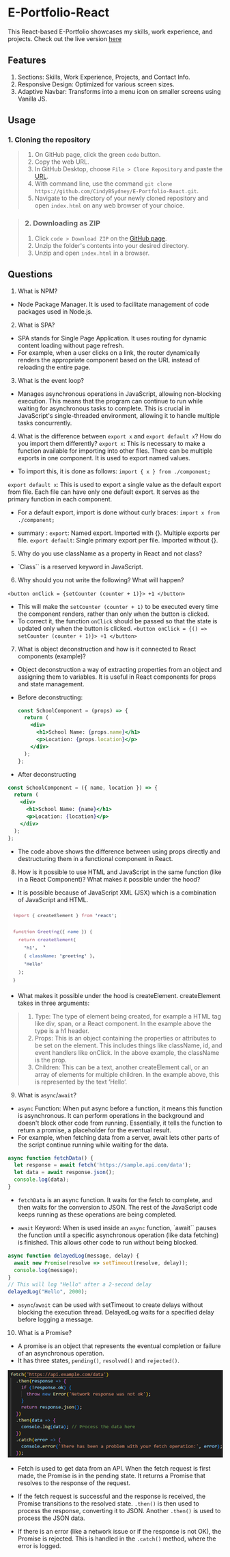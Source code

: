 # E-Portfolio-React
This React-based E-Portfolio showcases my skills, work experience, and projects. Check out the live version [here](https://cindybsydney.github.io/My-Portfolio/)

## Features
1. Sections: Skills, Work Experience, Projects, and Contact Info.
2. Responsive Design: Optimized for various screen sizes.
3. Adaptive Navbar: Transforms into a menu icon on smaller screens using Vanilla JS.

## Usage
### 1. Cloning the repository
> 1. On GitHub page, click the green `code` button.
> 2. Copy the web URL.
> 3. In GitHub Desktop, choose `File > Clone Repository` and paste the [URL](https://github.com/CindyBSydney/E-Portfolio-React).
> 4. With command line, use the command `git clone https://github.com/CindyBSydney/E-Portfolio-React.git`.
> 5. Navigate to the directory of your newly cloned repository and open `index.html` on any web browser of your choice.

> ### 2. Downloading as ZIP
> 1. Click `code > Download ZIP` on the [GitHub page](https://github.com/CindyBSydney/E-Portfolio-React).
> 2. Unzip the folder's contents into your desired directory.
> 3. Unzip and open `index.html` in a browser.

## Questions 
1. What is NPM? 
- Node Package Manager. It is used to facilitate management of code packages used in Node.js. 

2. What is SPA? 
- SPA stands for Single Page Application. It uses routing for dynamic content loading without page refresh. 
- For example, when a user clicks on a link, the router dynamically renders the appropriate component based on the URL instead of reloading the entire page. 

3. What is the event loop? 
- Manages asynchronous operations in JavaScript, allowing non-blocking execution. This means that the program can continue to run while waiting for asynchronous tasks to complete. This is crucial in JavaScript's single-threaded environment, allowing it to handle multiple tasks concurrently. 

4. What is the difference between `export x` and `export default x`? How do you import them differently?
`export x`: This is necessary to make a function available for importing into other files. There can be multiple exports in one component. It is used to export named values. 
- To import this, it is done as follows:
    `import { x } from ./component;`

`export default x`: This is used to export a single value as the default export from file. Each file can have only one default export. It serves as the primary function in each component. 
- For a default export, import is done without curly braces: 
    `import x from ./component;`

- summary : `export`: Named export. Imported with {}. Multiple exports per file.
            `export default`: Single primary export per file. Imported without {}.

5. Why do you use className as a property in React and not class? 
- `Class`` is a reserved keyword in JavaScript.

6. Why should you not write the following? What will happen?

`<button onClick = {setCounter (counter + 1)}> +1 </button>`

- This will make the `setCounter (counter + 1)` to be executed every time the component renders, rather than only when the button is clicked. 
- To correct it, the function `onClick` should be passed so that the state is updated only when the button is clicked.
`<button onClick = {() => setCounter (counter + 1)}> +1 </button>`

7. What is object deconstruction and how is it connected to React components (example)?
- Object deconstruction a way of extracting properties from an object and assigning them to variables. It is useful in React components for props and state management.

- Before deconstructing:

  ```jsx
  const SchoolComponent = (props) => {
    return (
      <div>
        <h1>School Name: {props.name}</h1>
        <p>Location: {props.location}</p>
      </div>
    );
  };

- After deconstructing

```jsx
const SchoolComponent = ({ name, location }) => {
  return (
    <div>
      <h1>School Name: {name}</h1>
      <p>Location: {location}</p>
    </div>
  );
};

```
- The code above shows the difference between using props directly and destructuring them in a functional component in React.

8. How is it possible to use HTML and JavaScript in the same function (like in a React Component)? What makes it possible under the hood?
- It is possible because of JavaScript XML (JSX) which is a combination of JavaScript and HTML. 

![jsx sample code](assets/jsxExample.png)

- What makes it possible under the hood is createElement. createElement takes in three arguments:
> 1. Type: The type of element being created, for example a HTML tag like div, span, or a React component. In the example above the type is a h1 header. 
> 2. Props: This is an object containing the properties or attributes to be set on the element. This includes things like className, id, and event handlers like onClick. In the above example, the className is the prop. 
> 3. Children: This can be a text, another createElement call, or an array of elements for multiple children. In the example above, this is represented by the text ‘Hello’.

9. What is `async`/`await`? 

- `async` Function: When put async before a function, it means this function is asynchronous. It can perform operations in the background and doesn't block other code from running. Essentially, it tells the function to return a promise, a placeholder for the eventual result.
- For example, when fetching data from a server, await lets other parts of the script continue running while waiting for the data.

```js
async function fetchData() {
  let response = await fetch('https://sample.api.com/data');
  let data = await response.json();
  console.log(data);
}
```
- `fetchData` is an async function. It waits for the fetch to complete, and then waits for the conversion to JSON. The rest of the JavaScript code keeps running as these operations are being completed.

- `await` Keyword: When is used inside an `async` function, `await`` pauses the function until a specific asynchronous operation (like data fetching) is finished. This allows other code to run without being blocked.

```js
async function delayedLog(message, delay) {
  await new Promise(resolve => setTimeout(resolve, delay));
  console.log(message);
}
// This will log "Hello" after a 2-second delay
delayedLog("Hello", 2000);

```
- `async`/`await` can be used with setTimeout to create delays without blocking the execution thread. DelayedLog waits for a specified delay before logging a message.


10. What is a Promise? 
- A promise is an object that represents the eventual completion or failure of an asynchronous operation. 
- It has three states, `pending()`, `resolved()` and `rejected()`. 

![promise sample code](assets/promiseExample.png)

- Fetch is used to get data from an API. When the fetch request is first made, the Promise is in the pending state. It returns a Promise that resolves to the response of the request. 

- If the fetch request is successful and the response is received, the Promise transitions to the resolved state. `.then()` is then used to process the response, converting it to JSON. Another `.then()` is used to process the JSON data. 

- If there is an error (like a network issue or if the response is not OK), the Promise is rejected. This is handled in the `.catch()` method, where the error is logged.





